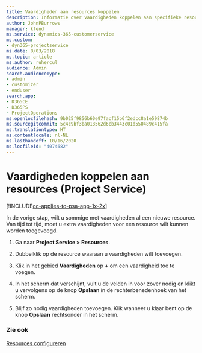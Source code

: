 ```yaml
---
title: Vaardigheden aan resources koppelen
description: Informatie over vaardigheden koppelen aan specifieke resources in Project Service
author: JohnPBurrows
manager: kfend
ms.service: dynamics-365-customerservice
ms.custom:
- dyn365-projectservice
ms.date: 8/03/2018
ms.topic: article
ms.author: ruhercul
audience: Admin
search.audienceType:
- admin
- customizer
- enduser
search.app:
- D365CE
- D365PS
- ProjectOperations
ms.openlocfilehash: 9b025f9856b60e97facf15b6f2edcc8a1e59874b
ms.sourcegitcommit: 5c4c9bf3ba018562d6cb3443c01d550489c415fa
ms.translationtype: HT
ms.contentlocale: nl-NL
ms.lasthandoff: 10/16/2020
ms.locfileid: "4074682"
---
```

# <a name="associate-skills-with-resources-project-service"></a>Vaardigheden koppelen aan resources (Project Service)

[!INCLUDE[cc-applies-to-psa-app-1x-2x](../includes/cc-applies-to-psa-app-1x-2x.md)]

In de vorige stap, wilt u sommige met vaardigheden al een nieuwe resource. Van tijd tot tijd, moet u extra vaardigheden voor een resource wilt kunnen worden toegevoegd.  
  
1.  Ga naar **Project Service > Resources**.  
  
2.  Dubbelklik op de resource waaraan u vaardigheden wilt toevoegen.  
  
3.  Klik in het gebied **Vaardigheden** op **+** om een vaardigheid toe te voegen.  
  
4.  In het scherm dat verschijnt, vult u de velden in voor zover nodig en klikt u vervolgens op de knop **Opslaan** in de rechterbenedenhoek van het scherm.  
  
5.  Blijf zo nodig vaardigheden toevoegen. Klik wanneer u klaar bent op de knop **Opslaan** rechtsonder in het scherm.  
  
### <a name="see-also"></a>Zie ook  
 [Resources configureren](../psa/set-up-resources.md)
